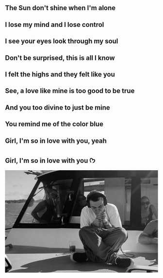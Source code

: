 ## The Sun don't shine when I'm alone
## I lose my mind and I lose control

## I see your eyes look through my soul
## Don't be surprised, this is all I know

## I felt the highs and they felt like you
## See, a love like mine is too good to be true

## And you too divine to just be mine
## You remind me of the color blue

## Girl, I'm so in love with you, yeah
## Girl, I'm so in love with you ᡣ𐭩

![image alt](https://github.com/the-divine-feminine/the-divine-feminine/blob/main/d139d11b076cbc4492e104387520dd4f.jpg?raw=true)
